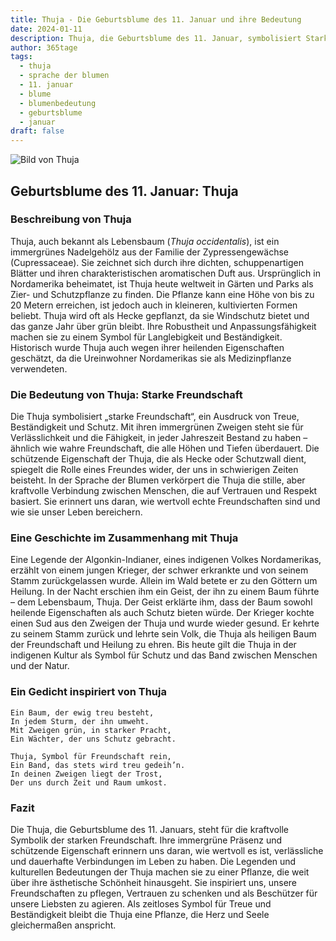 ```yaml
---
title: Thuja - Die Geburtsblume des 11. Januar und ihre Bedeutung
date: 2024-01-11
description: Thuja, die Geburtsblume des 11. Januar, symbolisiert Starke Freundschaft. Erfahre mehr über ihre Geschichte, Bedeutung und Symbolik in der Sprache der Blumen.
author: 365tage
tags:
  - thuja
  - sprache der blumen
  - 11. januar
  - blume
  - blumenbedeutung
  - geburtsblume
  - januar
draft: false
---
```


![Bild von Thuja](https://cdn.pixabay.com/photo/2017/08/25/18/32/wood-2680999_1280.jpg#center)


## Geburtsblume des 11. Januar: Thuja

### Beschreibung von Thuja

Thuja, auch bekannt als Lebensbaum (_Thuja occidentalis_), ist ein immergrünes Nadelgehölz aus der Familie der Zypressengewächse (Cupressaceae). Sie zeichnet sich durch ihre dichten, schuppenartigen Blätter und ihren charakteristischen aromatischen Duft aus. Ursprünglich in Nordamerika beheimatet, ist Thuja heute weltweit in Gärten und Parks als Zier- und Schutzpflanze zu finden. Die Pflanze kann eine Höhe von bis zu 20 Metern erreichen, ist jedoch auch in kleineren, kultivierten Formen beliebt. Thuja wird oft als Hecke gepflanzt, da sie Windschutz bietet und das ganze Jahr über grün bleibt. Ihre Robustheit und Anpassungsfähigkeit machen sie zu einem Symbol für Langlebigkeit und Beständigkeit. Historisch wurde Thuja auch wegen ihrer heilenden Eigenschaften geschätzt, da die Ureinwohner Nordamerikas sie als Medizinpflanze verwendeten.

### Die Bedeutung von Thuja: Starke Freundschaft

Die Thuja symbolisiert „starke Freundschaft“, ein Ausdruck von Treue, Beständigkeit und Schutz. Mit ihren immergrünen Zweigen steht sie für Verlässlichkeit und die Fähigkeit, in jeder Jahreszeit Bestand zu haben – ähnlich wie wahre Freundschaft, die alle Höhen und Tiefen überdauert. Die schützende Eigenschaft der Thuja, die als Hecke oder Schutzwall dient, spiegelt die Rolle eines Freundes wider, der uns in schwierigen Zeiten beisteht. In der Sprache der Blumen verkörpert die Thuja die stille, aber kraftvolle Verbindung zwischen Menschen, die auf Vertrauen und Respekt basiert. Sie erinnert uns daran, wie wertvoll echte Freundschaften sind und wie sie unser Leben bereichern.

### Eine Geschichte im Zusammenhang mit Thuja

Eine Legende der Algonkin-Indianer, eines indigenen Volkes Nordamerikas, erzählt von einem jungen Krieger, der schwer erkrankte und von seinem Stamm zurückgelassen wurde. Allein im Wald betete er zu den Göttern um Heilung. In der Nacht erschien ihm ein Geist, der ihn zu einem Baum führte – dem Lebensbaum, Thuja. Der Geist erklärte ihm, dass der Baum sowohl heilende Eigenschaften als auch Schutz bieten würde. Der Krieger kochte einen Sud aus den Zweigen der Thuja und wurde wieder gesund. Er kehrte zu seinem Stamm zurück und lehrte sein Volk, die Thuja als heiligen Baum der Freundschaft und Heilung zu ehren. Bis heute gilt die Thuja in der indigenen Kultur als Symbol für Schutz und das Band zwischen Menschen und der Natur.

### Ein Gedicht inspiriert von Thuja

```
Ein Baum, der ewig treu besteht,  
In jedem Sturm, der ihn umweht.  
Mit Zweigen grün, in starker Pracht,  
Ein Wächter, der uns Schutz gebracht.  

Thuja, Symbol für Freundschaft rein,  
Ein Band, das stets wird treu gedeih’n.  
In deinen Zweigen liegt der Trost,  
Der uns durch Zeit und Raum umkost.  
```

### Fazit

Die Thuja, die Geburtsblume des 11. Januars, steht für die kraftvolle Symbolik der starken Freundschaft. Ihre immergrüne Präsenz und schützende Eigenschaft erinnern uns daran, wie wertvoll es ist, verlässliche und dauerhafte Verbindungen im Leben zu haben. Die Legenden und kulturellen Bedeutungen der Thuja machen sie zu einer Pflanze, die weit über ihre ästhetische Schönheit hinausgeht. Sie inspiriert uns, unsere Freundschaften zu pflegen, Vertrauen zu schenken und als Beschützer für unsere Liebsten zu agieren. Als zeitloses Symbol für Treue und Beständigkeit bleibt die Thuja eine Pflanze, die Herz und Seele gleichermaßen anspricht.